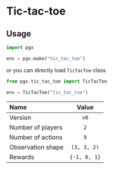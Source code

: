 # Tic-tac-toe

## Usage

```py
import pgx

env = pgx.make("tic_tac_toe")
```

or you can directly load `TicTacToe` class

```py
from pgx.tic_tac_toe import TicTacToe

env = TicTacToe("tic_tac_toe")
```

| Name | Value |
|:---|:----:|
| Version | `v0` |
| Number of players | `2` |
| Number of actions | `9` |
| Observation shape | `(3, 3, 2)` |
| Rewards | `{-1, 0, 1}` |

